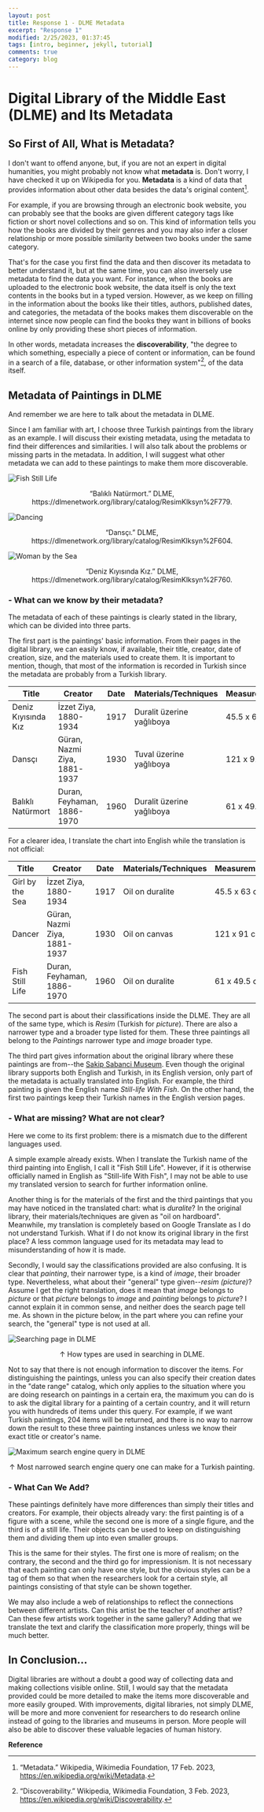 ```yaml
---
layout: post
title: Response 1 - DLME Metadata
excerpt: "Response 1"
modified: 2/25/2023, 01:37:45
tags: [intro, beginner, jekyll, tutorial]
comments: true
category: blog
---
```


# Digital Library of the Middle East (DLME) and Its Metadata


## So First of All, What is Metadata?

I don't want to offend anyone, but, if you are not an expert in digital humanities, you might probably not know what **metadata** is. Don't worry, I have checked it up on Wikipedia for you. **Metadata** is a kind of data that provides information about other data besides the data's original content[^1].

For example, if you are browsing through an electronic book website, you can probably see that the books are given different category tags like fiction or short novel collections and so on. This kind of information tells you how the books are divided by their genres and you may also infer a closer relationship or more possible similarity between two books under the same category. 

That's for the case you first find the data and then discover its metadata to better understand it, but at the same time, you can also inversely use metadata to find the data you want. For instance, when the books are uploaded to the electronic book website, the data itself is only the text contents in the books but in a typed version. However, as we keep on filling in the information about the books like their titles, authors, published dates, and categories, the metadata of the books makes them discoverable on the internet since now people can find the books they want in billions of books online by only providing these short pieces of information.

In other words, metadata increases the **discoverability**, "the degree to which something, especially a piece of content or information, can be found in a search of a file, database, or other information system"[^2], of the data itself.


## Metadata of Paintings in DLME

And remember we are here to talk about the metadata in DLME.

Since I am familiar with art, I choose three Turkish paintings from the library as an example. I will discuss their existing metadata, using the metadata to find their differences and similarities. I will also talk about the problems or missing parts in the metadata. In addition, I will suggest what other metadata we can add to these paintings to make them more discoverable.

![Fish Still Life](/images/Balikli_Naturmort.png "Fish Still Life")
<div align="center"> “Balıklı Natürmort.” DLME, https://dlmenetwork.org/library/catalog/ResimKlksyn%2F779. </div>

![Dancing](/images/Dansci.png "Dancing") 
<div align="center"> “Dansçı.” DLME, https://dlmenetwork.org/library/catalog/ResimKlksyn%2F604. </div>

![Woman by the Sea](/images/Deniz_Kiyisinda_Kiz.png "Woman by the Sea") 
<div align="center"> “Deniz Kıyısında Kız.” DLME, https://dlmenetwork.org/library/catalog/ResimKlksyn%2F760. </div>


### - What can we know by their metadata?

The metadata of each of these paintings is clearly stated in the library, which can be divided into three parts.

The first part is the paintings' basic information. From their pages in the digital library, we can easily know, if available, their title, creator, date of creation, size, and the materials used to create them. It is important to mention, though, that most of the information is recorded in Turkish since the metadata are probably from a Turkish library.

|Title|Creator|Date|Materials/Techniques|Measurements|
|-----|-------|----|--------------------|------------|
|Deniz Kıyısında Kız|İzzet Ziya, 1880-1934|1917|Duralit üzerine yağlıboya|45.5 x 63 cm|
|Dansçı|Güran, Nazmi Ziya, 1881-1937|1930|Tuval üzerine yağlıboya|121 x 91 cm|
|Balıklı Natürmort|Duran, Feyhaman, 1886-1970|1960|Duralit üzerine yağlıboya|61 x 49.5 cm|

For a clearer idea, I translate the chart into English while the translation is not official:

|Title|Creator|Date|Materials/Techniques|Measurements|
|-----|-------|----|--------------------|------------|
|Girl by the Sea|İzzet Ziya, 1880-1934|1917|Oil on duralite|45.5 x 63 cm|
|Dancer|Güran, Nazmi Ziya, 1881-1937|1930|Oil on canvas|121 x 91 cm|
|Fish Still Life|Duran, Feyhaman, 1886-1970|1960|Oil on duralite|61 x 49.5 cm|

The second part is about their classifications inside the DLME. They are all of the same type, which is *Resim* (Turkish for *picture*). There are also a narrower type and a broader type listed for them. These three paintings all belong to the *Paintings* narrower type and *image* broader type.

The third part gives information about the original library where these paintings are from--the [Sakip Sabanci Museum](https://www.sakipsabancimuzesi.org/en). Even though the original library supports both English and Turkish, in its English version, only part of the metadata is actually translated into English. For example, the third painting is given the English name *Still-life With Fish*. On the other hand, the first two paintings keep their Turkish names in the English version pages.


### - What are missing? What are not clear?

Here we come to its first problem: there is a mismatch due to the different languages used.

A simple example already exists. When I translate the Turkish name of the third painting into English, I call it "Fish Still Life". However, if it is otherwise officially named in English as "Still-life With Fish", I may not be able to use my translated version to search for further information online.

Another thing is for the materials of the first and the third paintings that you may have noticed in the translated chart: what is *duralite*? In the original library, their materials/techniques are given as "oil on hardboard". Meanwhile, my translation is completely based on Google Translate as I do not understand Turkish. What if I do not know its original library in the first place? A less common language used for its metadata may lead to misunderstanding of how it is made.

Secondly, I would say the classifications provided are also confusing. It is clear that *painting*, their narrower type, is a kind of *image*, their broader type. Nevertheless, what about their "general" type given--*resim (picture)*? Assume I get the right translation, does it mean that *image* belongs to *picture* or that *picture* belongs to *image* and *painting* belongs to *picture*? I cannot explain it in common sense, and neither does the search page tell me. As shown in the picture below, in the part where you can refine your search, the "general" type is not used at all.

![Searching page in DLME](/images/refine_your_result.png "Searching page in DLME")
<div align="center"> ↑ How types are used in searching in DLME. </div>

Not to say that there is not enough information to discover the items. For distinguishing the paintings, unless you can also specify their creation dates in the "date range" catalog, which only applies to the situation where you are doing research on paintings in a certain era, the maximum you can do is to ask the digital library for a painting of a certain country, and it will return you with hundreds of items under this query. For example, if we want Turkish paintings, 204 items will be returned, and there is no way to narrow down the result to these three painting instances unless we know their exact title or creator's name.

![Maximum search engine query in DLME](/images/searching.png "Searching for a certain painting")
<div align="center"> ↑ Most narrowed search engine query one can make for a Turkish painting. </div>


### - What Can We Add?

These paintings definitely have more differences than simply their titles and creators. For example, their objects already vary: the first painting is of a figure with a scene, while the second one is more of a single figure, and the third is of a still life. Their objects can be used to keep on distinguishing them and dividing them up into even smaller groups. 

This is the same for their styles. The first one is more of realism; on the contrary, the second and the third go for impressionism. It is not necessary that each painting can only have one style, but the obvious styles can be a tag of them so that when the researchers look for a certain style, all paintings consisting of that style can be shown together.

We may also include a web of relationships to reflect the connections between different artists. Can this artist be the teacher of another artist? Can these few artists work together in the same gallery? Adding that we translate the text and clarify the classification more properly, things will be much better.


## In Conclusion...

Digital libraries are without a doubt a good way of collecting data and making collections visible online. Still, I would say that the metadata provided could be more detailed to make the items more discoverable and more easily grouped. With improvements, digital libraries, not simply DLME, will be more and more convenient for researchers to do research online instead of going to the libraries and museums in person. More people will also be able to discover these valuable legacies of human history.



**Reference**

[^1]: “Metadata.” Wikipedia, Wikimedia Foundation, 17 Feb. 2023, https://en.wikipedia.org/wiki/Metadata. 

[^2]: “Discoverability.” Wikipedia, Wikimedia Foundation, 3 Feb. 2023, https://en.wikipedia.org/wiki/Discoverability. 
